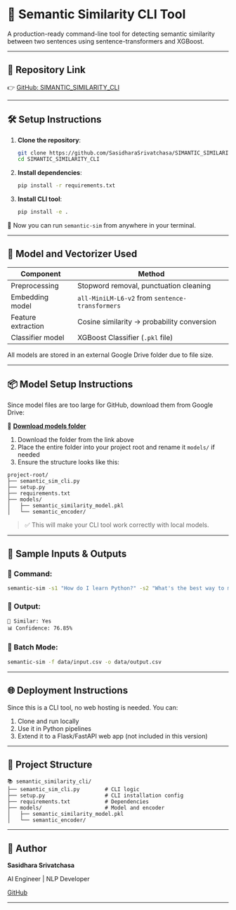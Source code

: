# 🧠 Semantic Similarity CLI Tool

A production-ready command-line tool for detecting semantic similarity between two sentences using sentence-transformers and XGBoost.

---

## 📆 Repository Link

👉 [GitHub: SIMANTIC\_SIMILARITY\_CLI](https://github.com/SasidharaSrivatchasa/SIMANTIC_SIMILARITY_CLI)

---

## 🛠️ Setup Instructions

1. **Clone the repository**:

   ```bash
   git clone https://github.com/SasidharaSrivatchasa/SIMANTIC_SIMILARITY_CLI.git
   cd SIMANTIC_SIMILARITY_CLI
   ```

2. **Install dependencies**:

   ```bash
   pip install -r requirements.txt
   ```

3. **Install CLI tool**:

   ```bash
   pip install -e .
   ```

📅 Now you can run `semantic-sim` from anywhere in your terminal.

---

## 🧠 Model and Vectorizer Used

| Component          | Method                                          |
| ------------------ | ----------------------------------------------- |
| Preprocessing      | Stopword removal, punctuation cleaning          |
| Embedding model    | `all-MiniLM-L6-v2` from `sentence-transformers` |
| Feature extraction | Cosine similarity → probability conversion      |
| Classifier model   | XGBoost Classifier (`.pkl` file)                |

All models are stored in an external Google Drive folder due to file size.

---

## 📦 Model Setup Instructions

Since model files are too large for GitHub, download them from Google Drive:

🔗 **[Download models folder](https://drive.google.com/drive/folders/11-gmsGnl9DYjJv97wCH20dFkBoxOeMf7?usp=sharing)**

1. Download the folder from the link above
2. Place the entire folder into your project root and rename it `models/` if needed
3. Ensure the structure looks like this:

```
project-root/
├── semantic_sim_cli.py
├── setup.py
├── requirements.txt
├── models/
│   ├── semantic_similarity_model.pkl
│   └── semantic_encoder/
```

> ✅ This will make your CLI tool work correctly with local models.

---

## 🧪 Sample Inputs & Outputs

### 🔹 Command:

```bash
semantic-sim -s1 "How do I learn Python?" -s2 "What's the best way to master Python?"
```

### 🔹 Output:

```
🤝 Similar: Yes
📊 Confidence: 76.85%
```

### 🔹 Batch Mode:

```bash
semantic-sim -f data/input.csv -o data/output.csv
```

---

## 🌐 Deployment Instructions

Since this is a CLI tool, no web hosting is needed. You can:

1. Clone and run locally
2. Use it in Python pipelines
3. Extend it to a Flask/FastAPI web app (not included in this version)

---

## 📂 Project Structure

```
📚 semantic_similarity_cli/
├── semantic_sim_cli.py        # CLI logic
├── setup.py                   # CLI installation config
├── requirements.txt           # Dependencies
├── models/                    # Model and encoder
│   ├── semantic_similarity_model.pkl
│   └── semantic_encoder/
```

---

## 🤛 Author

**Sasidhara Srivatchasa**

AI Engineer | NLP Developer

[GitHub](https://github.com/SasidharaSrivatchasa)

---
